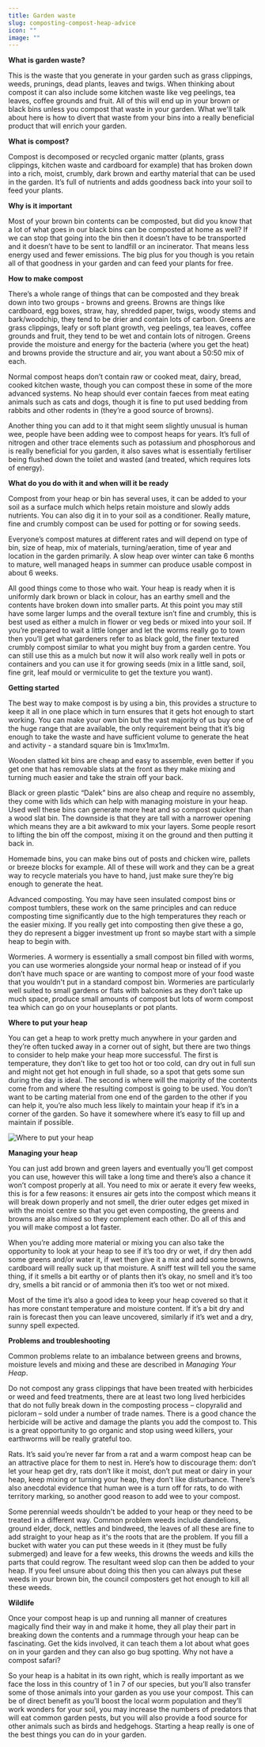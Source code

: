 ```yaml
---
title: Garden waste
slug: composting-compost-heap-advice
icon: ""
image: ""
---
```

**What is garden waste?**

This is the waste that you generate in your garden such as grass clippings, weeds, prunings, dead plants, leaves and twigs. When thinking about compost it can also include some kitchen waste like veg peelings, tea leaves, coffee grounds and fruit. All of this will end up in your brown or black bins unless you compost that waste in your garden. What we'll talk about here is how to divert that waste from your bins into a really beneficial product that will enrich your garden.

**What is compost?**

Compost is decomposed or recycled organic matter (plants, grass clippings, kitchen waste and cardboard for example) that has broken down into a rich, moist, crumbly, dark brown and earthy material that can be used in the garden. It’s full of nutrients and adds goodness back into your soil to feed your plants.

**Why is it important**

Most of your brown bin contents can be composted, but did you know that a lot of what goes in our black bins can be composted at home as well? If we can stop that going into the bin then it doesn’t have to be transported and it doesn’t have to be sent to landfill or an incinerator. That means less energy used and fewer emissions. The big plus for you though is you retain all of that goodness in your garden and can feed your plants for free.

**How to make compost**

There’s a whole range of things that can be composted and they break down into two groups - browns and greens. Browns are things like cardboard, egg boxes, straw, hay, shredded paper, twigs, woody stems and bark/woodchip, they tend to be drier and contain lots of carbon. Greens are grass clippings, leafy or soft plant growth, veg peelings, tea leaves, coffee grounds and fruit, they tend to be wet and contain lots of nitrogen. Greens provide the moisture and energy for the bacteria (where you get the heat) and browns provide the structure and air, you want about a 50:50 mix of each.

Normal compost heaps don’t contain raw or cooked meat, dairy, bread, cooked kitchen waste, though you can compost these in some of the more advanced systems. No heap should ever contain faeces from meat eating animals such as cats and dogs, though it is fine to put used bedding from rabbits and other rodents in (they’re a good source of browns).

Another thing you can add to it that might seem slightly unusual is human wee, people have been adding wee to compost heaps for years. It’s full of nitrogen and other trace elements such as potassium and phosphorous and is really beneficial for you garden, it also saves what is essentially fertiliser being flushed down the toilet and wasted (and treated, which requires lots of energy).

**What do you do with it and when will it be ready**

Compost from your heap or bin has several uses, it can be added to your soil as a surface mulch which helps retain moisture and slowly adds nutrients. You can also dig it in to your soil as a conditioner. Really mature, fine and crumbly compost can be used for potting or for sowing seeds.

Everyone’s compost matures at different rates and will depend on type of bin, size of heap, mix of materials, turning/aeration, time of year and location in the garden primarily. A slow heap over winter can take 6 months to mature, well managed heaps in summer can produce usable compost in about 6 weeks.

All good things come to those who wait. Your heap is ready when it is uniformly dark brown or black in colour, has an earthy smell and the contents have broken down into smaller parts. At this point you may still have some larger lumps and the overall texture isn’t fine and crumbly, this is best used as either a mulch in flower or veg beds or mixed into your soil. If you’re prepared to wait a little longer and let the worms really go to town then you’ll get what gardeners refer to as black gold, the finer textured crumbly compost similar to what you might buy from a garden centre. You can still use this as a mulch but now it will also work really well in pots or containers and you can use it for growing seeds (mix in a little sand, soil, fine grit, leaf mould or vermiculite to get the texture you want).



**Getting started**

The best way to make compost is by using a bin, this provides a structure to keep it all in one place which in turn ensures that it gets hot enough to start working. You can make your own bin but the vast majority of us buy one of the huge range that are available, the only requirement being that it’s big enough to take the waste and have sufficient volume to generate the heat and activity - a standard square bin is 1mx1mx1m.

Wooden slatted kit bins are cheap and easy to assemble, even better if you get one that has removable slats at the front as they make mixing and turning much easier and take the strain off your back.

Black or green plastic “Dalek” bins are also cheap and require no assembly, they come with lids which can help with managing moisture in your heap. Used well these bins can generate more heat and so compost quicker than a wood slat bin. The downside is that they are tall with a narrower opening which means they are a bit awkward to mix your layers. Some people resort to lifting the bin off the compost, mixing it on the ground and then putting it back in.

Homemade bins, you can make bins out of posts and chicken wire, pallets or breeze blocks for example. All of these will work and they can be a great way to recycle materials you have to hand, just make sure they’re big enough to generate the heat.

Advanced composting. You may have seen insulated compost bins or compost tumblers, these work on the same principles and can reduce composting time significantly due to the high temperatures they reach or the easier mixing. If you really get into composting then give these a go, they do represent a bigger investment up front so maybe start with a simple heap to begin with.

Wormeries. A wormery is essentially a small compost bin filled with worms, you can use wormeries alongside your normal heap or instead of if you don’t have much space or are wanting to compost more of your food waste that you wouldn't put in a standard compost bin. Wormeries are particularly well suited to small gardens or flats with balconies as they don’t take up much space, produce small amounts of compost but lots of worm compost tea which can go on your houseplants or pot plants.

**Where to put your heap**

You can get a heap to work pretty much anywhere in your garden and they’re often tucked away in a corner out of sight, but there are two things to consider to help make your heap more successful. The first is temperature, they don’t like to get too hot or too cold, can dry out in full sun and might not get hot enough in full shade, so a spot that gets some sun during the day is ideal. The second is where will the majority of the contents come from and where the resulting compost is going to be used. You don’t want to be carting material from one end of the garden to the other if you can help it, you’re also much less likely to maintain your heap if it’s in a corner of the garden. So have it somewhere where it’s easy to fill up and maintain if possible.

![](/uploads/where-to-put-your-bin.png "Where to put your heap")

**Managing your heap**

You can just add brown and green layers and eventually you’ll get compost you can use, however this will take a long time and there’s also a chance it won’t compost properly at all. You need to mix or aerate it every few weeks, this is for a few reasons: it ensures air gets into the compost which means it will break down properly and not smell, the drier outer edges get mixed in with the moist centre so that you get even composting, the greens and browns are also mixed so they complement each other. Do all of this and you will make compost a lot faster.

When you’re adding more material or mixing you can also take the opportunity to look at your heap to see if it’s too dry or wet, if dry then add some greens and/or water it, if wet then give it a mix and add some browns, cardboard will really suck up that moisture. A sniff test will tell you the same thing, if it smells a bit earthy or of plants then it’s okay, no smell and it’s too dry, smells a bit rancid or of ammonia then it’s too wet or not mixed.

Most of the time it’s also a good idea to keep your heap covered so that it has more constant temperature and moisture content. If it’s a bit dry and rain is forecast then you can leave uncovered, similarly if it’s wet and a dry, sunny spell expected.

**Problems and troubleshooting**

Common problems relate to an imbalance between greens and browns, moisture levels and mixing and these are described in *Managing Your Heap*.

Do not compost any grass clippings that have been treated with herbicides or weed and feed treatments, there are at least two long lived herbicides that do not fully break down in the composting process – clopyralid and picloram – sold under a number of trade names. There is a good chance the herbicide will be active and damage the plants you add the compost to. This is a great opportunity to go organic and stop using weed killers, your earthworms will be really grateful too.

Rats. It’s said you’re never far from a rat and a warm compost heap can be an attractive place for them to nest in. Here’s how to discourage them: don’t let your heap get dry, rats don’t like it moist, don’t put meat or dairy in your heap, keep mixing or turning your heap, they don’t like disturbance. There’s also anecdotal evidence that human wee is a turn off for rats, to do with territory marking, so another good reason to add wee to your compost.

Some perennial weeds shouldn't be added to your heap or they need to be treated in a different way. Common problem weeds include dandelions, ground elder, dock, nettles and bindweed, the leaves of all these are fine to add straight to your heap as it's the roots that are the problem. If you fill a bucket with water you can put these weeds in it (they must be fully submerged) and leave for a few weeks, this drowns the weeds and kills the parts that could regrow. The resultant weed slop can then be added to your heap. If you feel unsure about doing this then you can always put these weeds in your brown bin, the council composters get hot enough to kill all these weeds.

**Wildlife**

Once your compost heap is up and running all manner of creatures magically find their way in and make it home, they all play their part in breaking down the contents and a rummage through your heap can be fascinating. Get the kids involved, it can teach them a lot about what goes on in your garden and they can also go bug spotting. Why not have a compost safari?

So your heap is a habitat in its own right, which is really important as we face the loss in this country of 1 in 7 of our species, but you’ll also transfer some of those animals into your garden as you use your compost. This can be of direct benefit as you’ll boost the local worm population and they’ll work wonders for your soil, you may increase the numbers of predators that will eat common garden pests, but you will also provide a food source for other animals such as birds and hedgehogs. Starting a heap really is one of the best things you can do in your garden.